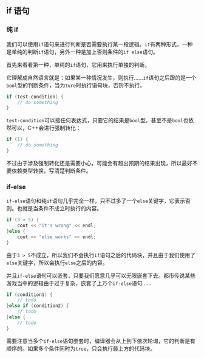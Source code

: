 ## if 语句

### 纯 if

我们可以使用`if`语句来进行判断是否需要执行某一段逻辑。`if`有两种形式，一种是单纯的判断`if`语句，另外一种是加上否则条件的`if else`语句。

首先来看看第一种，单纯的`if`语句，它用来执行单独的判断。

它理解成自然语言就是：如果某一种情况发生，则执行……`if`语句之后跟的是一个`bool`型的判断条件，当为`ture`时执行语句块，否则不执行。

```C++
if (test-condition) {
    // do something
}
```

`test-condition`可以接任何表达式，只要它的结果是`bool`型，甚至不是`bool`也依然可以，C++会进行强制转化：

```C++
if (1) {
    // do something
}
```

不过由于涉及强制转化还是需要小心，可能会有超出预期的结果出现，所以最好不要依赖类型转换，写清楚判断条件。

### if-else

`if-else`语句和纯`if`语句几乎完全一样，只不过多了一个`else`关键字，它表示否则。也就是当条件不成立时执行的内容。

```C++
if (3 > 5) {
    cout << "it's wrong" << endl;
}else {
    cout << "else works" << endl;
}
```

由于`3 > 5`不成立，所以我们不会执行`if`语句之后的代码块，并且由于我们使用了`else`关键字，所以会执行`else`之后的内容。

并且`if-else`语句可以嵌套，只要我们愿意几乎可以无限嵌套下去。都市传说某些游戏当中的逻辑由于过于复杂，嵌套了上万个`if-else`语句……

```C++
if (condition1) {
    // todo
}else if (condition2) {
    // todo
}else {
    // todo
}
```

需要注意当多个`if-else`语句嵌套时，编译器会从上到下依次轮询，它的判断是有顺序的。如果多个条件同时为`true`，只会执行最上方的代码块。
